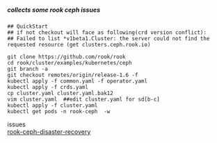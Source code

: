##### collects some rook ceph issues

```
## QuickStart
## if not checkout will face as following(crd version conflict): 
## Failed to list *v1beta1.Cluster: the server could not find the requested resource (get clusters.ceph.rook.io)

git clone https://github.com/rook/rook
cd rook/cluster/examples/kubernetes/ceph
git branch -a
git checkout remotes/origin/release-1.6 -f
kubectl apply -f common.yaml -f operator.yaml
kubectl apply -f crds.yaml
cp cluster.yaml cluster.yaml.bak12
vim cluster.yaml  ##edit cluster.yaml for sd[b-c]
kubectl apply -f cluster.yaml 
kubectl get pods -n rook-ceph  -w
```

issues  
[rook-ceph-disaster-recovery](https://github.com/rook/rook/blob/master/Documentation/ceph-disaster-recovery.md) 